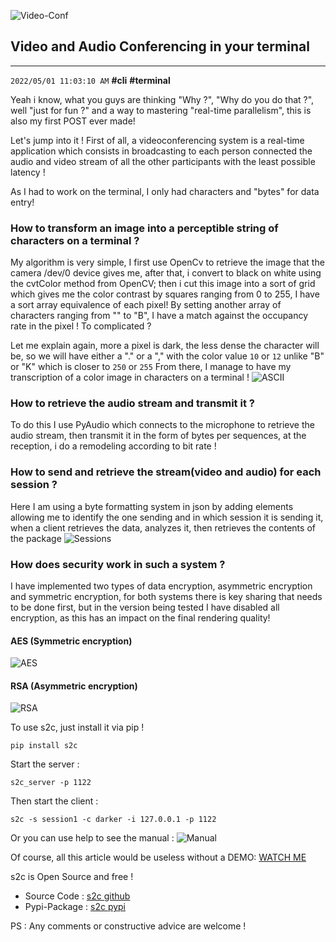 ![Video-Conf](https://dev-to-uploads.s3.amazonaws.com/uploads/articles/ic32yegr54gnjvok9ezy.png)

## Video and Audio Conferencing in your terminal
-----------
`2022/05/01 11:03:10 AM` **#cli** **#terminal**

Yeah i know, what you guys are thinking "Why ?", "Why do you do that ?", well "just for fun ?" and a way to mastering "real-time parallelism", this is also my first POST ever made!

Let's jump into it !
First of all, a videoconferencing system is a real-time application which consists in broadcasting to each person connected the audio and video stream of all the other participants with the least possible latency !


As I had to work on the terminal, I only had characters and "bytes" for data entry!

### How to transform an image into a perceptible string of characters on a terminal ?

My algorithm is very simple, I first use OpenCv to retrieve the image that the camera /dev/0 device gives me, after that, i convert to black on white using the cvtColor method from OpenCV; then i cut this image into a sort of grid which gives me the color contrast by squares ranging from 0 to 255, I have a sort array equivalence of each pixel! By setting another array of characters ranging from "" to "B", I have a match against the occupancy rate in the pixel !
To complicated ?

Let me explain again, more a pixel is dark, the less dense the character will be, so we will have either a "." or a "," with the color value `10` or `12` unlike "B" or "K" which is closer to `250` or `255` From there, I manage to have my transcription of a color image in characters on a terminal !
![ASCII](https://dev-to-uploads.s3.amazonaws.com/uploads/articles/6pap4pv0adhcnb84dt08.gif)

### How to retrieve the audio stream and transmit it ?

To do this I use PyAudio which connects to the microphone to retrieve the audio stream, then transmit it in the form of bytes per sequences, at the reception, i do a remodeling according to bit rate !


### How to send and retrieve the stream(video and audio) for each session ?

Here I am using a byte formatting system in json by adding elements allowing me to identify the one sending and in which session it is sending it, when a client retrieves the data, analyzes it, then retrieves the contents of the package
![Sessions](https://dev-to-uploads.s3.amazonaws.com/uploads/articles/yggp0fgsivn2pezlmtz3.png)

### How does security work in such a system ?

I have implemented two types of data encryption, asymmetric encryption and symmetric encryption, for both systems there is key sharing that needs to be done first, but in the version being tested I have disabled all encryption, as this has an impact on the final rendering quality!

#### AES (Symmetric encryption)

![AES](https://dev-to-uploads.s3.amazonaws.com/uploads/articles/1gunnuj99qup5euyey3m.png)

#### RSA (Asymmetric encryption)

![RSA](https://dev-to-uploads.s3.amazonaws.com/uploads/articles/4klq1h54rmu6wj2urpg2.gif)

To use s2c, just install it via pip !
```shell
pip install s2c
```

Start the server :
```shell
s2c_server -p 1122
```

Then start the client :
```shell
s2c -s session1 -c darker -i 127.0.0.1 -p 1122
```

Or you can use help to see the manual :
![Manual](https://dev-to-uploads.s3.amazonaws.com/uploads/articles/nf830zhk0e177ktq00es.png)

Of course, all this article would be useless without a DEMO: [WATCH ME](https://www.loom.com/share/3692b64a140a4b8e87d2a0319f8ae3d5)

s2c is Open Source and free !

- Source Code : [s2c github](https://github.com/sanix-darker/s2c)
- Pypi-Package : [s2c pypi](https://pypi.org/project/s2c)

PS : Any comments or constructive advice are welcome !

<script src="https://giscus.app/client.js"
        data-repo="sanix-darker/sanixdk.xyz"
        data-repo-id="video-audio-conf"
        data-category="blog"
        data-category-id="b"
        data-mapping="pathname"
        data-strict="0"
        data-reactions-enabled="1"
        data-emit-metadata="0"
        data-input-position="bottom"
        data-theme="dark"
        data-lang="en"
        data-loading="lazy"
        crossorigin="anonymous"
        async>
</script>
